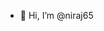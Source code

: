 - 👋 Hi, I’m @niraj65

<!---
niraj65/niraj65 is a ✨ special ✨ repository because its `README.md` (this file) appears on your GitHub profile.
You can click the Preview link to take a look at your changes.
--->
